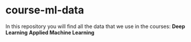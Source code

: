 # course-ml-data

In this repository you will find all the data that we use in the courses: 
<b>Deep Learning</b>
<b>Applied Machine Learning</b>
